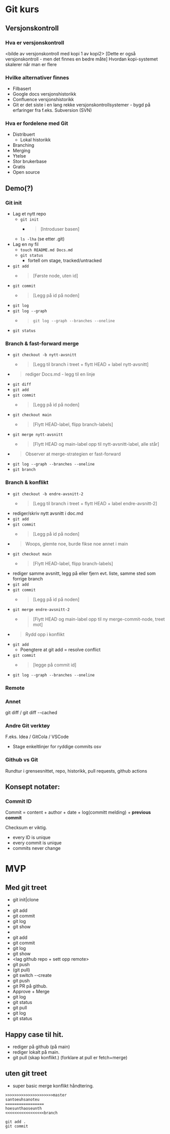 # Git kurs

## Versjonskontroll
### Hva er versjonskontroll
<bilde av versjonskontroll med kopi 1 av kopi2>
[Dette er også versjonskontroll - men det finnes en bedre måte]
Hvordan kopi-systemet skalerer når man er flere

### Hvilke alternativer finnes
* Filbasert
* Google docs versjonshistorikk
* Confluence versjonshistorikk
* Git er det siste i en lang rekke versjonskontrollsystemer - bygd på erfaringer fra f.eks. Subversion (SVN)

### Hva er fordelene med Git
* Distribuert
  * Lokal historikk
* Branching
* Merging
* Ytelse
* Stor brukerbase
* Gratis
* Open source

## Demo(?)

### Git init
* Lag et nytt repo
  * `git init`
    * > [Introduser basen]
  * `ls -lha` (se etter .git)
* Lag en ny fil
  * `touch README.md Docs.md`
  * `git status`
    * fortell om stage, tracked/untracked
* `git add`
  * > [Første node, uten id]
* `git commit`
  * > [Legg på id på noden]
* `git log`
* `git log --graph`
  * > `git log --graph --branches --oneline`
* `git status`

### Branch & fast-forward merge
* `git checkout -b nytt-avsnitt`
  * > [Legg til branch i treet + flytt HEAD + label nytt-avsnitt]
* > rediger Docs.md - legg til en linje
* `git diff`
* `git add`
* `git commit`
  * > [Legg på id på noden]
* `git checkout main`
  * > [Flytt HEAD-label, flipp branch-labels]
* `git merge nytt-avsnitt`
  * > [Flytt HEAD og main-label opp til nytt-avsnitt-label, alle står]
* > Observer at merge-strategien er fast-forward
* `git log --graph --branches --oneline`
* `git branch`

### Branch & konflikt
* `git checkout -b endre-avsnitt-2`
  * > [Legg til branch i treet + flytt HEAD + label endre-avsnitt-2]
* rediger/skriv nytt avsnitt i doc.md
* `git add`
* `git commit`
  * > [Legg på id på noden]
* > Woops, glemte noe, burde fikse noe annet i main
* `git checkout main`
  * > [Flytt HEAD-label, flipp branch-labels]
* rediger samme avsnitt, legg på eller fjern evt. liste, samme sted som forrige branch
* `git add`
* `git commit`
  * > [Legg på id på noden]
* `git merge endre-avsnitt-2`
  * > [Flytt HEAD og main-label opp til ny merge-commit-node, treet mot]
* > Rydd opp i konflikt
* `git add`
    * Poengtere at git add = resolve conflict
* `git commit`
  * > [legge på commit id]
* `git log --graph --branches --oneline`


### Remote


### Annet
git diff / git diff --cached


### Andre Git verktøy
F.eks. Idea / GitCola / VSCode
- Stage enkeltlinjer for ryddige commits osv

### Github vs Git
Rundtur i grensesnittet, repo, historikk, pull requests, github actions




## Konsept notater: 

### Commit ID
Commit = content + author + date + log(committ melding) + **previous commit** 

Checksum er viktig. 

- every ID is unique
- every commit is unique
- commits never change




# MVP
## Med git treet
- git init|clone
- <lag fil med gedit>
- git add
- git commit
- git log
- git show
- <endre fil med gedit>
- git add
- git commit
- git log
- git show <hash>
- <lag github repo + sett opp remote>
- git push
- (git pull)
- git switch --create
- git push
- git PR på github.
- Approve + Merge
- git log
- git status
- git pull
- git log
- git status

## Happy case til hit. 
- rediger på github (på main)
- rediger lokalt på main. 
- git pull (skap konflikt.) (forklare at pull er fetch+merge)

## uten git treet 
- super basic merge konflikt håndtering. 

```
>>>>>>>>>>>>>>>>>>>>>master
santoeuhsanoteu
=================
hoesunthaoseunth
<<<<<<<<<<<<<<<<<branch
```

```
git add . 
git commit
```
